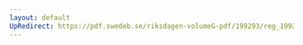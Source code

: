 ```yaml
---
layout: default
UpRedirect: https://pdf.swedeb.se/riksdagen-volumeG-pdf/199293/reg_199293/reg_199293_0243.pdf
---
```

